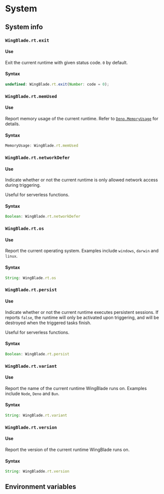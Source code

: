 # System
## System info
### `WingBlade.rt.exit`
#### Use
Exit the current runtime with given status code. `0` by default.

#### Syntax
```js
undefined: WingBlade.rt.exit(Number: code = 0);
```

### `WingBlade.rt.memUsed`
#### Use
Report memory usage of the current runtime. Refer to [`Deno.MemoryUsage`](https://deno.land/api?s=Deno.MemoryUsage) for details.

#### Syntax
```js
MemoryUsage: WingBlade.rt.memUsed
```

### `WingBlade.rt.networkDefer`
#### Use
Indicate whether or not the current runtime is only allowed network access during triggering.

Useful for serverless functions.

#### Syntax
```js
Boolean: WingBlade.rt.networkDefer
```

### `WingBlade.rt.os`
#### Use
Report the current operating system. Examples include `windows`, `darwin` and `linux`.

#### Syntax
```js
String: WingBlade.rt.os
```

### `WingBlade.rt.persist`
#### Use
Indicate whether or not the current runtime executes persistent sessions. If reports `false`, the runtime will only be activated upon triggering, and will be destroyed when the triggered tasks finish.

Useful for serverless functions.

#### Syntax
```js
Boolean: WingBlade.rt.persist
```

### `WingBlade.rt.variant`
#### Use
Report the name of the current runtime WingBlade runs on. Examples include `Node`, `Deno` and `Bun`.

#### Syntax
```js
String: WingBlade.rt.variant
```

### `WingBlade.rt.version`
#### Use
Report the version of the current runtime WingBlade runs on.

#### Syntax
```js
String: WingBladde.rt.version
```

## Environment variables
###